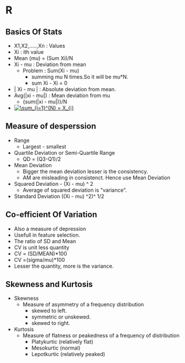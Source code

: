 # R

## Basics Of Stats
- X1,X2,.....,Xn : Values
- Xi : ith value
- Mean (mu) = (Sum Xi)/N
- Xi - mu : Deviation from mean
    - Problem : Sum(Xi - mu)
        - summing mu N times.So it will be mu*N.
        - sum Xi - Xi = 0
- | Xi - mu | : Absolute deviation from mean.
- Avg(|xi - mu|) : Mean deviation from mu
    - {sum(|xi - mu|)}/N
- <a href="https://www.codecogs.com/eqnedit.php?latex=\sum_{i=1}^{N}&space;=&space;X_{i}" target="_blank"><img src="https://latex.codecogs.com/gif.latex?\sum_{i=1}^{N}&space;=&space;X_{i}" title="\sum_{i=1}^{N} = X_{i}" /></a>
## Measure of desperssion
- Range
    - Largest - smallest
- Quartile Deviation or Semi-Quartile Range
    - QD = (Q3-Q1)/2
- Mean Deviation
    - Bigger the mean deviation lesser is the consistency.
    - AM are misleading in consistenct. Hence use Mean Deviation
- Squared Deviation - (Xi - mu) ^ 2
    - Average of squared deviation is "variance".
- Standard Deviation ((Xi - mu) ^2)^ 1/2

## Co-efficient Of Variation
- Also a measure of depression
- Usefull in feature selection.
- The ratio of SD and Mean
- CV is unit less quantity
- CV = (SD/MEAN)*100
- CV =(sigma/mu)*100
- Lesser the quantity, more is the variance.

## Skewness and Kurtosis
- Skewness
    - Measure of asymmetry of a frequency distribution
        - skewed to left.
        - symmetric or unskewed.
        - skewed to right.
- Kurtosis
    - Measure of flatness or peakedness of a frequency of distribution
        - Platykurtic (relatively flat)
        - Mesokurtic (normal)
        - Lepotkurtic (relatively peaked)

